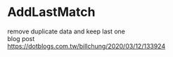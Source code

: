 # AddLastMatch
remove duplicate data and keep last one  
blog post  
https://dotblogs.com.tw/billchung/2020/03/12/133924  


